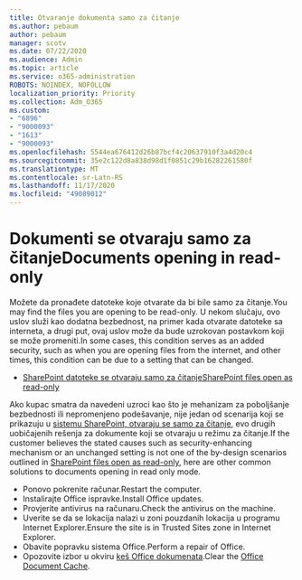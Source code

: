 ```yaml
---
title: Otvaranje dokumenta samo za čitanje
ms.author: pebaum
author: pebaum
manager: scotv
ms.date: 07/22/2020
ms.audience: Admin
ms.topic: article
ms.service: o365-administration
ROBOTS: NOINDEX, NOFOLLOW
localization_priority: Priority
ms.collection: Adm_O365
ms.custom:
- "6896"
- "9000093"
- "1613"
- "9000093"
ms.openlocfilehash: 5544ea676412d26b87bcf4c20637910f3a4d20c4
ms.sourcegitcommit: 35e2c122d8a838d98d1f0851c29b16282261580f
ms.translationtype: MT
ms.contentlocale: sr-Latn-RS
ms.lasthandoff: 11/17/2020
ms.locfileid: "49089012"
---
```

# <a name="documents-opening-in-read-only"></a><span data-ttu-id="b85f3-102">Dokumenti se otvaraju samo za čitanje</span><span class="sxs-lookup"><span data-stu-id="b85f3-102">Documents opening in read-only</span></span>

<span data-ttu-id="b85f3-103">Možete da pronađete datoteke koje otvarate da bi bile samo za čitanje.</span><span class="sxs-lookup"><span data-stu-id="b85f3-103">You may find the files you are opening to be read-only.</span></span> <span data-ttu-id="b85f3-104">U nekom slučaju, ovo uslov služi kao dodatna bezbednost, na primer kada otvarate datoteke sa interneta, a drugi put, ovaj uslov može da bude uzrokovan postavkom koji se može promeniti.</span><span class="sxs-lookup"><span data-stu-id="b85f3-104">In some cases, this condition serves as an added security, such as when you are opening files from the internet, and other times, this condition can be due to a setting that can be changed.</span></span>

- [<span data-ttu-id="b85f3-105">SharePoint datoteke se otvaraju samo za čitanje</span><span class="sxs-lookup"><span data-stu-id="b85f3-105">SharePoint files open as read-only</span></span>](https://docs.microsoft.com/sharepoint/troubleshoot/lists-and-libraries/files-open-as-read-only-and-cannot-check-in-or-out)

<span data-ttu-id="b85f3-106">Ako kupac smatra da navedeni uzroci kao što je mehanizam za poboljšanje bezbednosti ili nepromenjeno podešavanje, nije jedan od scenarija koji se prikazuju u [sistemu SharePoint, otvaraju se samo za čitanje](https://docs.microsoft.com/sharepoint/troubleshoot/lists-and-libraries/files-open-as-read-only-and-cannot-check-in-or-out), evo drugih uobičajenih rešenja za dokumente koji se otvaraju u režimu za čitanje.</span><span class="sxs-lookup"><span data-stu-id="b85f3-106">If the customer believes the stated causes such as security-enhancing mechanism or an unchanged setting is not one of the by-design scenarios outlined in [SharePoint files open as read-only](https://docs.microsoft.com/sharepoint/troubleshoot/lists-and-libraries/files-open-as-read-only-and-cannot-check-in-or-out), here are other common solutions to documents opening in read only mode.</span></span>

- <span data-ttu-id="b85f3-107">Ponovo pokrenite računar.</span><span class="sxs-lookup"><span data-stu-id="b85f3-107">Restart the computer.</span></span>
- <span data-ttu-id="b85f3-108">Instalirajte Office ispravke.</span><span class="sxs-lookup"><span data-stu-id="b85f3-108">Install Office updates.</span></span>
- <span data-ttu-id="b85f3-109">Provjerite antivirus na računaru.</span><span class="sxs-lookup"><span data-stu-id="b85f3-109">Check the antivirus on the machine.</span></span>
- <span data-ttu-id="b85f3-110">Uverite se da se lokacija nalazi u zoni pouzdanih lokacija u programu Internet Explorer.</span><span class="sxs-lookup"><span data-stu-id="b85f3-110">Ensure the site is in Trusted Sites zone in Internet Explorer.</span></span>
- <span data-ttu-id="b85f3-111">Obavite popravku sistema Office.</span><span class="sxs-lookup"><span data-stu-id="b85f3-111">Perform a repair of Office.</span></span>
- <span data-ttu-id="b85f3-112">Opozovite izbor u okviru [keš Office dokumenata](https://support.microsoft.com/office/delete-your-office-document-cache-b1d3765e-d71b-4bb8-99ca-acd22c42995d?ui=en-us&rs=en-us&ad=us).</span><span class="sxs-lookup"><span data-stu-id="b85f3-112">Clear the [Office Document Cache](https://support.microsoft.com/office/delete-your-office-document-cache-b1d3765e-d71b-4bb8-99ca-acd22c42995d?ui=en-us&rs=en-us&ad=us).</span></span>

